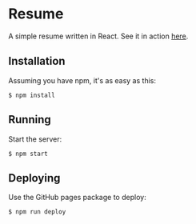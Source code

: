 # Resume

A simple resume written in React. See it in action [here](https://ClaytonPassmore.github.io/resume).

## Installation

Assuming you have npm, it's as easy as this:

```shell
$ npm install
```

## Running

Start the server:

```shell
$ npm start
```

## Deploying

Use the GitHub pages package to deploy:

```shell
$ npm run deploy
```
